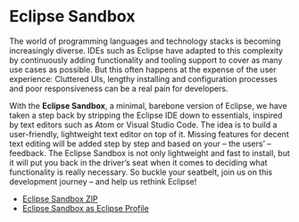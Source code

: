 # Eclipse Sandbox

The world of programming languages and technology stacks is becoming increasingly diverse. IDEs such as Eclipse have adapted to this complexity by continuously adding functionality and tooling support to cover as many use cases as possible. But this often happens at the expense of the user experience: Cluttered UIs, lengthy installing and configuration processes and poor responsiveness can be a real pain for developers. 

With the **Eclipse Sandbox**, a minimal, barebone version of Eclipse, we have taken a step back by stripping the Eclipse IDE down to essentials, inspired by text editors such as Atom or Visual Studio Code. The idea is to build a user-friendly, lightweight text editor on top of it. Missing features for decent text editing will be added step by step and based on your – the users’ – feedback. The Eclipse Sandbox is not only lightweight and fast to install, but it will put you back in the driver’s seat when it comes to deciding what functionality is really necessary. So buckle your seatbelt, join us on this development journey – and help us rethink Eclipse!  

- [Eclipse Sandbox ZIP][1]
- [Eclipse Sandbox as Eclipse Profile][2]


[1]:https://github.com/YattaSolutions/eclipse-sandbox/blob/master/eclipse-sandbox.zip
[2]:https://www.yatta.de/profiles/hub/ZaS2?Eclipse%20Sandbox
